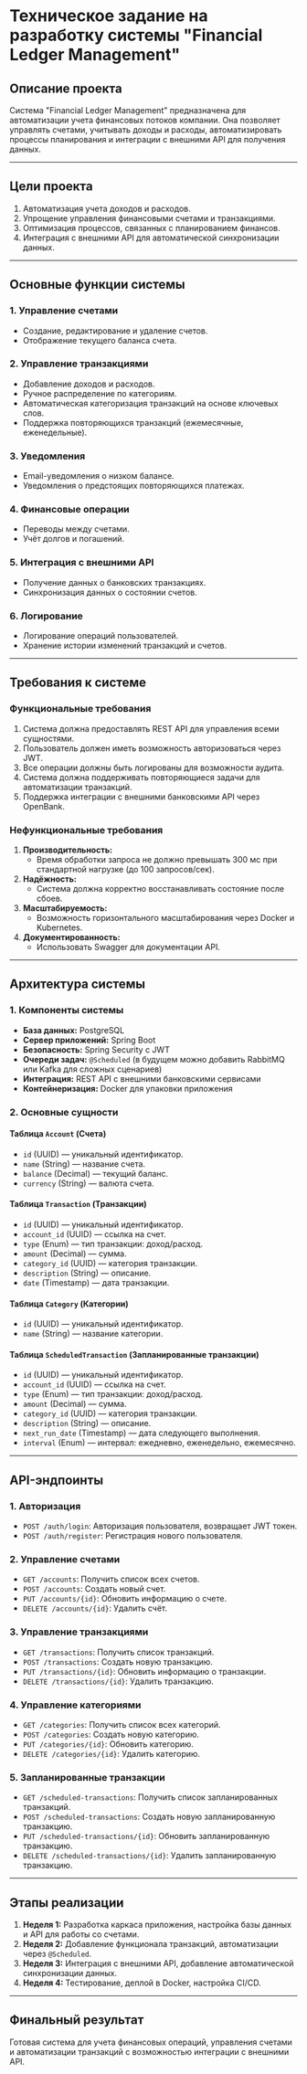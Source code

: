 # Техническое задание на разработку системы "Financial Ledger Management"

## Описание проекта

Система "Financial Ledger Management" предназначена для автоматизации учета финансовых потоков компании. Она позволяет управлять счетами, учитывать доходы и расходы, автоматизировать процессы планирования и интеграции с внешними API для получения данных.

---

## Цели проекта

1. Автоматизация учета доходов и расходов.
2. Упрощение управления финансовыми счетами и транзакциями.
3. Оптимизация процессов, связанных с планированием финансов.
4. Интеграция с внешними API для автоматической синхронизации данных.

---

## Основные функции системы

### 1. Управление счетами
- Создание, редактирование и удаление счетов.
- Отображение текущего баланса счета.

### 2. Управление транзакциями
- Добавление доходов и расходов.
- Ручное распределение по категориям.
- Автоматическая категоризация транзакций на основе ключевых слов.
- Поддержка повторяющихся транзакций (ежемесячные, еженедельные).

### 3. Уведомления
- Email-уведомления о низком балансе.
- Уведомления о предстоящих повторяющихся платежах.

### 4. Финансовые операции
- Переводы между счетами.
- Учёт долгов и погашений.

### 5. Интеграция с внешними API
- Получение данных о банковских транзакциях.
- Синхронизация данных о состоянии счетов.

### 6. Логирование
- Логирование операций пользователей.
- Хранение истории изменений транзакций и счетов.

---

## Требования к системе

### Функциональные требования
1. Система должна предоставлять REST API для управления всеми сущностями.
2. Пользователь должен иметь возможность авторизоваться через JWT.
3. Все операции должны быть логированы для возможности аудита.
4. Система должна поддерживать повторяющиеся задачи для автоматизации транзакций.
5. Поддержка интеграции с внешними банковскими API через OpenBank.

### Нефункциональные требования
1. **Производительность:**
   - Время обработки запроса не должно превышать 300 мс при стандартной нагрузке (до 100 запросов/сек).
2. **Надёжность:**
   - Система должна корректно восстанавливать состояние после сбоев.
3. **Масштабируемость:**
   - Возможность горизонтального масштабирования через Docker и Kubernetes.
4. **Документированность:**
   - Использовать Swagger для документации API.

---

## Архитектура системы

### 1. Компоненты системы
- **База данных:** PostgreSQL
- **Сервер приложений:** Spring Boot
- **Безопасность:** Spring Security с JWT
- **Очереди задач:** `@Scheduled` (в будущем можно добавить RabbitMQ или Kafka для сложных сценариев)
- **Интеграция:** REST API с внешними банковскими сервисами
- **Контейнеризация:** Docker для упаковки приложения

### 2. Основные сущности

#### Таблица `Account` (Счета)
- `id` (UUID) — уникальный идентификатор.
- `name` (String) — название счета.
- `balance` (Decimal) — текущий баланс.
- `currency` (String) — валюта счета.

#### Таблица `Transaction` (Транзакции)
- `id` (UUID) — уникальный идентификатор.
- `account_id` (UUID) — ссылка на счет.
- `type` (Enum) — тип транзакции: доход/расход.
- `amount` (Decimal) — сумма.
- `category_id` (UUID) — категория транзакции.
- `description` (String) — описание.
- `date` (Timestamp) — дата транзакции.

#### Таблица `Category` (Категории)
- `id` (UUID) — уникальный идентификатор.
- `name` (String) — название категории.

#### Таблица `ScheduledTransaction` (Запланированные транзакции)
- `id` (UUID) — уникальный идентификатор.
- `account_id` (UUID) — ссылка на счет.
- `type` (Enum) — тип транзакции: доход/расход.
- `amount` (Decimal) — сумма.
- `category_id` (UUID) — категория транзакции.
- `description` (String) — описание.
- `next_run_date` (Timestamp) — дата следующего выполнения.
- `interval` (Enum) — интервал: ежедневно, еженедельно, ежемесячно.

---

## API-эндпоинты

### 1. Авторизация
- `POST /auth/login`: Авторизация пользователя, возвращает JWT токен.
- `POST /auth/register`: Регистрация нового пользователя.

### 2. Управление счетами
- `GET /accounts`: Получить список всех счетов.
- `POST /accounts`: Создать новый счет.
- `PUT /accounts/{id}`: Обновить информацию о счете.
- `DELETE /accounts/{id}`: Удалить счёт.

### 3. Управление транзакциями
- `GET /transactions`: Получить список транзакций.
- `POST /transactions`: Создать новую транзакцию.
- `PUT /transactions/{id}`: Обновить информацию о транзакции.
- `DELETE /transactions/{id}`: Удалить транзакцию.

### 4. Управление категориями
- `GET /categories`: Получить список всех категорий.
- `POST /categories`: Создать новую категорию.
- `PUT /categories/{id}`: Обновить категорию.
- `DELETE /categories/{id}`: Удалить категорию.

### 5. Запланированные транзакции
- `GET /scheduled-transactions`: Получить список запланированных транзакций.
- `POST /scheduled-transactions`: Создать новую запланированную транзакцию.
- `PUT /scheduled-transactions/{id}`: Обновить запланированную транзакцию.
- `DELETE /scheduled-transactions/{id}`: Удалить запланированную транзакцию.

---

## Этапы реализации

1. **Неделя 1:** Разработка каркаса приложения, настройка базы данных и API для работы со счетами.
2. **Неделя 2:** Добавление функционала транзакций, автоматизации через `@Scheduled`.
3. **Неделя 3:** Интеграция с внешними API, добавление автоматической синхронизации данных.
4. **Неделя 4:** Тестирование, деплой в Docker, настройка CI/CD.

---

## Финальный результат

Готовая система для учета финансовых операций, управления счетами и автоматизации транзакций с возможностью интеграции с внешними API.

